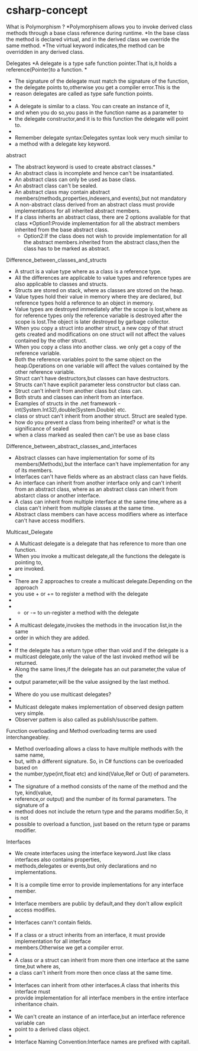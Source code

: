 csharp-concept
==============

What is Polymorphism ?
*Polymorphisem allows you to invoke derived class methods through a base class reference during runtime.
*In the base class the method is declared virtual, and in the derived class we override the same method.
*The virtual keyword indicates,the method can be overridden in any derived class.

Delegates
*A delegate is a type safe function pointer.That is,it holds a reference(Pointer)to a function.
* 
* The signature of the delegate must match the signature of the function,
* the delegate points to,otherwise you get a compiler error.This is the 
* reason delegates are called as type safe function points.
* 
* A delegate is similar to a class. You can create an instance of it,
* and when you do so,you pass in the function name as a parameter to
* the delegate constructor,and it is to this function the delegate will point to.
* 
* Remember delegate syntax:Delegates syntax look very much similar to 
* a method with a delegate key keyword.

abstract
* The abstract keyword is used to create abstract classes.* 
* An abstract class is incomplete and hence can't be insatantiated. 
* An abstract class can only be used as base class. 
* An abstract class can't be sealed. 
* An abstract class may contain abstract members(methods,properties,indexers,and events),but not mandatory  
* A non-abstract class derived from an abstract class must provide implementations for all inherited abstract members. 
* If a class inherits an abstract class, there are 2 options available for that class
  *Option1:Provide implementation for all the abstract members inherited from the base abstract class. 
  * Option2:If the class does not wish to provide implementation for all the abstract members.inherited from the abstract class,then the class has to be marked as abstract.

Difference_between_classes_and_structs

* A struct is a value type where as a class is a reference type. 
* All the differences are applicable to value types and reference types are also applicable to classes and structs. 
* Structs are stored on stack, where as classes are stored on the heap. 
* Value types hold their value in memory where they are declared, but reference types hold a reference to an object in memory. 
* Value types are destroyed immediately after the scope is lost,where as for reference  types only the reference variable is destroyed after the scope is lost.The object
is later destroyed by garbage collector. 
* When you copy a struct into another struct, a new copy of that struct gets created and modifications on one struct will not affect the values contained by the other struct.
* When you copy a class into another class. we only get a copy of the reference variable.
* Both the reference variables point to the same object on the heap.Operations on one variable will affect the values contained by the other reference variable.
* Struct can't have destructors,but classes can have destructors. 
* Structs can't have explicit parameter less constructor but class can. 
* Struct can't inherit from another class but class can. 
* Both struts and classes can inherit from an interface.  
* Examples of structs in the .net framework -int(System.Int32),double(System.Double) etc. 
* class or struct can't inherit from another struct. Struct are sealed type.
* how do you prevent a class from being inherited? or what is the  significance of sealed  
* when a class marked as sealed then can't be use as base class

Difference_between_abstract_classes_and_interfaces
* Abstract classes can have implementation for some of its members(Methods),but the interface can't have implementation for any of its members. 
* Interfaces can't have fields where as an abstract class can have fields. 
* An interface can inherit from another interface only and can't inherit from an abstract class, where as an abstract class can inherit from abstarct class or another interface.
* A class can inherit from multiple interface at the same time,where as a class can't inherit from multiple classes at the same time. 
* Abstract class members can have access modifiers where as interface can't have access modifiers.

Multicast_Delegate

* A Multicast delegate is a delegate that has reference to more than one function.
* When you invoke a multicast delegate,all the functions the delegate is pointing to,
* are invoked.
* 
* There are 2 approaches to create a multicast delegate.Depending on the approach
* you use + or += to register a method with the delegate
* 
* - or -= to un-register a method with the delegate
* 
* A multicast delegate,invokes the methods in the invocation list,in the same
* order in which they are added.
* 
* If the delegate has a return type other than void and if the delegate is a 
* multicast delegate,only the value of the last invoked method will be returned.
* Along the same lines,if the delegate has an out parameter,the value of the 
* output parameter,will be the value assigned by the last method.
* 
* Where do you use multicast delegates?
* 
* Multicast delegate makes implementation of observed design pattem very simple.
* Observer pattem is also called as publish/suscribe pattem.

Function overloading and Method overloading terms are used interchangeabley.
 
* Method overloading allows a class to have multiple methods with the same name,
* but, with a different signature. So, in C# functions can be overloaded based on 
* the number,type(int,float etc) and kind(Value,Ref or Out) of parameters.
* 
* The signature of a method consists of the name of the method and the tye, kind(value,
* reference,or output) and the number of its formal parameters. The signature of a 
* method does not include the return type and the params modifier.So, it is not 
* possible to overload a function, just based on the return type or params modifier.

Interfaces

* We create interfaces using the interface keyword.Just like class interfaces also contains properties,
* methods,delegates or events,but only declarations and no implementations.
* 
* It is a compile time error to provide implementations for any interface member.
* 
* Interface members are public by default,and they don't allow explicit access modifies.
* 
* Interfaces cann't contain fields.
* 
* If a class or a struct inherits from an interface, it must provide implementation for all interface
* members.Otherwise we get a compiler error.
* 
* A class or a struct can inherit from more then one interface at the same time,but where as,
* a class can't inherit from more then once class at the same time.
* 
* Interfaces can inherit from other interfaces.A class that inherits this interface must 
* provide implementation for all interface members in the entire interface inheritance chain.
* 
* We can't create an instance of an interface,but an interface reference variable can 
* point to a derived class object.
* 
* Interface Naming Convention:Interface names are prefixed with capitalI.


